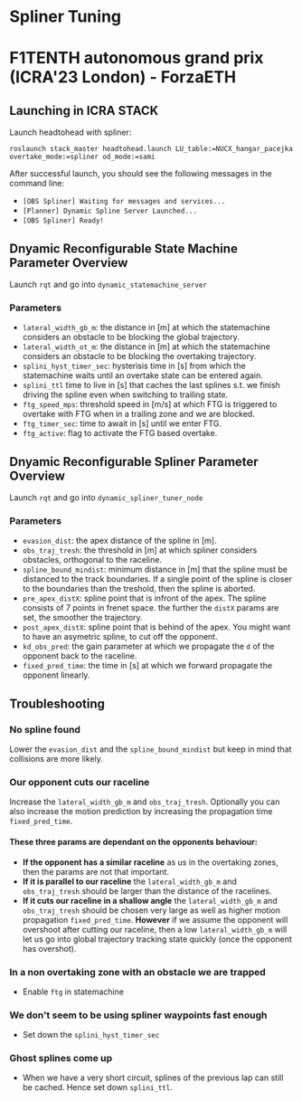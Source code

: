 # Spliner Tuning
# F1TENTH autonomous grand prix (ICRA'23 London) - ForzaETH

## Launching in ICRA STACK
Launch headtohead with spliner: 
```
roslaunch stack_master headtohead.launch LU_table:=NUCX_hangar_pacejka overtake_mode:=spliner od_mode:=sami
```

After successful launch, you should see the following messages in the command line:
- `[OBS Spliner] Waiting for messages and services...`
- `[Planner] Dynamic Spline Server Launched...`
- `[OBS Spliner] Ready!`

## Dnyamic Reconfigurable State Machine Parameter Overview
Launch `rqt` and go into `dynamic_statemachine_server`
### Parameters
- `lateral_width_gb_m`: the distance in [m] at which the statemachine considers an obstacle to be blocking the global trajectory.
- `lateral_width_ot_m`: the distance in [m] at which the statemachine considers an obstacle to be blocking the overtaking trajectory.
- `splini_hyst_timer_sec`: hysterisis time in [s] from which the statemachine waits until an overtake state can be entered again.
- `splini_ttl` time to live in [s] that caches the last splines s.t. we finish driving the spline even when switching to trailing state.
- `ftg_speed_mps`: threshold speed in [m/s] at which FTG is triggered to overtake with FTG when in a trailing zone and we are blocked. 
- `ftg_timer_sec`: time to await in [s] until we enter FTG.
- `ftg_active`: flag to activate the FTG based overtake.


## Dnyamic Reconfigurable Spliner Parameter Overview
Launch `rqt` and go into `dynamic_spliner_tuner_node`
### Parameters
- `evasion_dist`: the apex distance of the spline in [m]. 
- `obs_traj_tresh`: the threshold in [m] at which spliner considers obstacles, orthogonal to the raceline.
- `spline_bound_mindist`: minimum distance in [m] that the spline must be distanced to the track boundaries. If a single point of the spline is closer to the boundaries than the treshold, then the spline is aborted.
- `pre_apex_distX`: spline point that is infront of the apex. The spline consists of 7 points in frenet space. the further the `distX` params are set, the smoother the trajectory.
- `post_apex_distX`: spline point that is behind of the apex. You might want to have an asymetric spline, to cut off the opponent.
- `kd_obs_pred`: the gain parameter at which we propagate the `d` of the opponent back to the raceline. 
- `fixed_pred_time`: the time in [s] at which we forward propagate the opponent linearly.

## Troubleshooting
### No spline found
Lower the `evasion_dist` and the `spline_bound_mindist` but keep in mind that collisions are more likely.
### Our opponent cuts our raceline
Increase the `lateral_width_gb_m` and `obs_traj_tresh`. Optionally you can also increase the motion prediction by increasing the propagation time `fixed_pred_time`. 
#### These three params are dependant on the opponents behaviour:
- **If the opponent has a similar raceline** as us in the overtaking zones, then the params are not that important. 
- **If it is parallel to our raceline** the `lateral_width_gb_m` and `obs_traj_tresh` should be larger than the distance of the racelines.
- **If it cuts our raceline in a shallow angle** the `lateral_width_gb_m` and `obs_traj_tresh` should be chosen very large as well as higher motion propagation `fixed_pred_time`. **However** if we assume the opponent will overshoot after cutting our raceline, then a low `lateral_width_gb_m` will let us go into global trajectory tracking state quickly (once the opponent has overshot).
### In a non overtaking zone with an obstacle we are trapped
- Enable `ftg` in statemachine
### We don't seem to be using spliner waypoints fast enough
- Set down the `splini_hyst_timer_sec`
### Ghost splines come up
- When we have a very short circuit, splines of the previous lap can still be cached. Hence set down `splini_ttl`.


